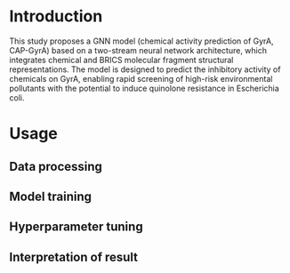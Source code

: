 # Introduction
This study proposes a GNN model (chemical activity prediction of GyrA, CAP-GyrA) based on a two-stream neural network architecture, which integrates chemical and BRICS molecular fragment structural representations. The model is designed to predict the inhibitory activity of chemicals on GyrA, enabling rapid screening of high-risk environmental pollutants with the potential to induce quinolone resistance in Escherichia coli.
# Usage
## Data processing
## Model training
## Hyperparameter tuning
## Interpretation of result
